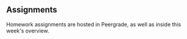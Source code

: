 ## Assignments
Homework assignments are hosted in Peergrade, as well as inside this week's overview.
